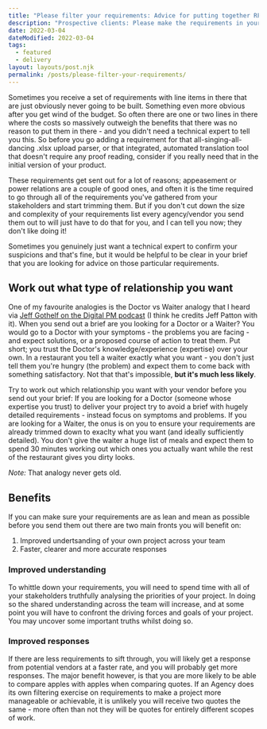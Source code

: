 ```yaml
---
title: "Please filter your requirements: Advice for putting together RFQs"
description: "Prospective clients: Please make the requirements in your brief or RFQ as lean and mean as you can before you send them. If you do, everyone benefits."
date: 2022-03-04
dateModified: 2022-03-04
tags:
  - featured
  - delivery
layout: layouts/post.njk
permalink: /posts/please-filter-your-requirements/
---
```


Sometimes you receive a set of requirements with line items in there that are just obviously never going to be built. Something even more obvious after you get wind of the budget. So often there are one or two lines in there where the costs so massively outweigh the benefits that there was no reason to put them in there - and you didn't need a technical expert to tell you this. So before you go adding a requirement for that all-singing-all-dancing .xlsx upload parser, or that integrated, automated translation tool that doesn't require any proof reading, consider if you really need that in the initial version of your product. 

These requirements get sent out for a lot of reasons; appeasement or power relations are a couple of good ones, and often it is the time required to go through all of the requirements you've gathered from your stakeholders and start trimming them. But if you don't cut down the size and complexity of your requirements list every agency/vendor you send them out to will just have to do that for you, and I can tell you now; they don't like doing it!

Sometimes you genuinely just want a technical expert to confirm your suspicions and that's fine, but it would be helpful to be clear in your brief that you are looking for advice on those particular requirements.

## Work out what type of relationship you want

One of my favourite analogies is the Doctor vs Waiter analogy that I heard via [Jeff Gothelf on the Digital PM podcast](https://podcasts.google.com/feed/aHR0cHM6Ly9mZWVkcy5idXp6c3Byb3V0LmNvbS8xMDk3MzAucnNz/episode/QnV6enNwcm91dC01MjM3NjIz?ep=14) (I think he credits Jeff Patton with it). When you send out a brief are you looking for a Doctor or a Waiter? You would go to a Doctor with your symptoms - the problems you are facing - and expect solutions, or a proposed course of action to treat them. Put short; you trust the Doctor's knowledge/experience (expertise) over your own. In a restaurant you tell a waiter exactly what you want - you don't just tell them you're hungry (the problem) and expect them to come back with something satisfactory. Not that that's impossible, **but it's much less likely**.

Try to work out which relationship you want with your vendor before you send out your brief: If you are looking for a Doctor (someone whose expertise you trust) to deliver your project try to avoid a brief with hugely detailed requirements - instead focus on symptoms and problems. If you are looking for a Waiter, the onus is on you to ensure your requirements are already trimmed down to exaclty what you want (and ideally sufficiently detailed). You don't give the waiter a huge list of meals and expect them to spend 30 minutes working out which ones you actually want while the rest of the restaurant gives you dirty looks.

_Note:_ That analogy never gets old.

## Benefits

If you can make sure your requirements are as lean and mean as possible before you send them out there are two main fronts you will benefit on:
1. Improved undertsanding of your own project across your team
2. Faster, clearer and more accurate responses

### Improved understanding

To whittle down your requirements, you will need to spend time with all of your stakeholders truthfully analysing the priorities of your project. In doing so the shared understanding across the team will increase, and at some point you will have to confront the driving forces and goals of your project. You may uncover some important truths whilst doing so.

### Improved responses

If there are less requirements to sift through, you will likely get a response from potential vendors at a faster rate, and you will probably get more responses. The major benefit however, is that you are more likely to be able to compare apples with apples when comparing quotes. If an Agency does its own filtering exercise on requirements to make a project more manageable or achievable, it is unlikely you will receive two quotes the same - more often than not they will be quotes for entirely different scopes of work.